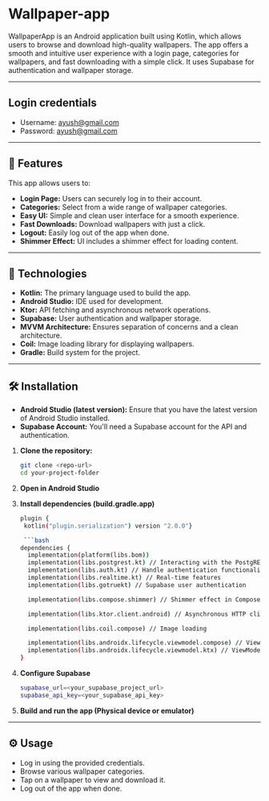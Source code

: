 # Wallpaper-app

WallpaperApp is an Android application built using Kotlin, which allows users to browse and download high-quality wallpapers. The app offers a smooth and intuitive user experience with a login page, categories for wallpapers, and fast downloading with a simple click. It uses Supabase for authentication and wallpaper storage.



---



## Login credentials

- Username: ayush@gmail.com
- Password: ayush@gmail.com



---



## 🚀 Features

This app allows users to:

- **Login Page:** Users can securely log in to their account.
- **Categories:** Select from a wide range of wallpaper categories.
- **Easy UI:** Simple and clean user interface for a smooth experience.
- **Fast Downloads:** Download wallpapers with just a click.
- **Logout:** Easily log out of the app when done.
- **Shimmer Effect:** UI includes a shimmer effect for loading content.



---



## 🎯 Technologies

- **Kotlin:** The primary language used to build the app.
- **Android Studio:** IDE used for development.
- **Ktor:** API fetching and asynchronous network operations.
- **Supabase:** User authentication and wallpaper storage.
- **MVVM Architecture:** Ensures separation of concerns and a clean architecture.
- **Coil:** Image loading library for displaying wallpapers.
- **Gradle:** Build system for the project.



---



## 🛠️ Installation

- **Android Studio (latest version):** Ensure that you have the latest version of Android Studio installed.
- **Supabase Account:** You'll need a Supabase account for the API and authentication.

1. **Clone the repository:**

   ```bash
   git clone <repo-url>
   cd your-project-folder

2. **Open in Android Studio**

3. **Install dependencies (build.gradle.app)**

   ```bash
   plugin {
    kotlin("plugin.serialization") version "2.0.0"}

    ```bash
   dependencies {
     implementation(platform(libs.bom))
     implementation(libs.postgrest.kt) // Interacting with the PostgREST API
     implementation(libs.auth.kt) // Handle authentication functionality
     implementation(libs.realtime.kt) // Real-time features
     implementation(libs.gotruekt) // Supabase user authentication
   
     implementation(libs.compose.shimmer) // Shimmer effect in Compose UI
   
     implementation(libs.ktor.client.android) // Asynchronous HTTP client
   
     implementation(libs.coil.compose) // Image loading 
   
     implementation(libs.androidx.lifecycle.viewmodel.compose) // ViewModel in Compose
     implementation(libs.androidx.lifecycle.viewmodel.ktx) // ViewModelScope and coroutines
   }

4. **Configure Supabase**

   ```bash
   supabase_url=<your_supabase_project_url>
   supabase_api_key=<your_supabase_api_key>


5. **Build and run the app (Physical device or emulator)**



---



## ⚙️ Usage

- Log in using the provided credentials.
- Browse various wallpaper categories.
- Tap on a wallpaper to view and download it.
- Log out of the app when done.

